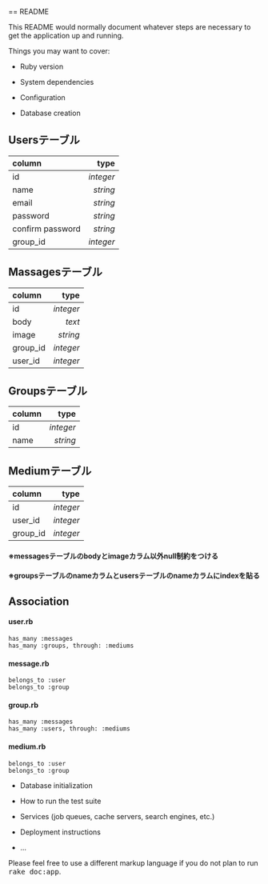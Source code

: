 == README

This README would normally document whatever steps are necessary to get the
application up and running.

Things you may want to cover:

* Ruby version

* System dependencies

* Configuration

* Database creation
## Usersテーブル
|column      |  type|
|:-----------|-----------:|
|id               |*integer*|
|name         | *string*
|email |*string*
|password| *string*
|confirm password |*string*
|group_id |*integer*


## Massagesテーブル
|column      |  type|
|:-----------|-----------:|
|id |*integer*
|body| *text*
|image| *string*
|group_id| *integer*
|user_id |*integer*

## Groupsテーブル
|column      |  type|
|:-----------|-----------:|
|id |*integer*
|name|*string*

## Mediumテーブル
|column      |  type|
|:-----------|-----------:|
|id |*integer*
|user_id |*integer*
|group_id | *integer*

#### ※messagesテーブルのbodyとimageカラム以外null制約をつける
#### ※groupsテーブルのnameカラムとusersテーブルのnameカラムにindexを貼る

## Association
#### user.rb
    has_many :messages
    has_many :groups, through: :mediums
#### message.rb
    belongs_to :user
    belongs_to :group
#### group.rb
    has_many :messages
    has_many :users, through: :mediums
#### medium.rb
    belongs_to :user
    belongs_to :group
* Database initialization

* How to run the test suite

* Services (job queues, cache servers, search engines, etc.)

* Deployment instructions

* ...


Please feel free to use a different markup language if you do not plan to run
<tt>rake doc:app</tt>.
